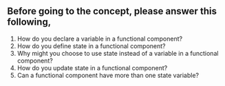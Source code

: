 ## Before going to the concept, please answer this following,

1. How do you declare a variable in a functional component?
2. How do you define state in a functional component?
3. Why might you choose to use state instead of a variable in a functional component?
4. How do you update state in a functional component?
5. Can a functional component have more than one state variable?